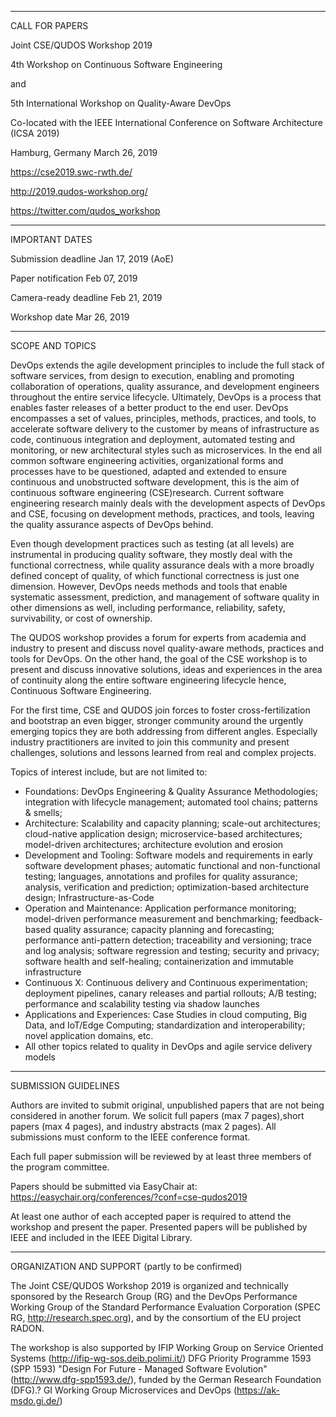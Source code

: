 ------------------------------------------------------------------------------------------
CALL FOR PAPERS

Joint CSE/QUDOS Workshop 2019

4th Workshop on Continuous Software Engineering 

and 

 5th International Workshop on Quality-Aware DevOps

Co-located with the
           IEEE International Conference on Software Architecture (ICSA 2019)

Hamburg, Germany
March 26, 2019

https://cse2019.swc-rwth.de/

http://2019.qudos-workshop.org/

https://twitter.com/qudos_workshop

------------------------------------------------------------------------------------------
IMPORTANT DATES

Submission deadline              Jan 17, 2019 (AoE)

Paper notification                    Feb 07, 2019

Camera-ready deadline                 Feb 21, 2019

Workshop date                         Mar 26, 2019

------------------------------------------------------------------------------------------

SCOPE AND TOPICS

DevOps extends the agile development principles to include the full stack of software services, from design to execution, enabling and promoting collaboration of operations, quality assurance, and development engineers throughout the entire service lifecycle. Ultimately, DevOps is a process that enables faster releases of a better product to the end user. DevOps encompasses a set of values, principles, methods, practices, and tools, to accelerate software delivery to the customer by means of infrastructure as code, continuous integration and deployment, automated testing and monitoring, or new architectural styles such as microservices. In the end all common software engineering activities, organizational forms and processes have to be questioned, adapted and extended to ensure continuous and unobstructed software development, this is the aim of continuous software engineering (CSE)research. Current software engineering research mainly deals with the development aspects of DevOps and CSE, focusing on development methods, practices, and tools, leaving the quality assurance aspects of DevOps behind.

Even though development practices such as testing (at all levels) are instrumental in producing quality software, they mostly deal with the functional correctness, while quality assurance deals with a more broadly defined concept of quality, of which functional correctness is just one dimension. However, DevOps needs methods and tools that enable systematic assessment, prediction, and management of software quality in other dimensions as well, including performance, reliability, safety, survivability, or cost of ownership.

The QUDOS workshop provides a forum for experts from academia and industry to present and discuss novel quality-aware methods, practices and tools for DevOps. On the other hand, the goal of the CSE workshop is to present and discuss innovative solutions, ideas and experiences in the area of continuity along the entire software engineering lifecycle hence, Continuous Software Engineering. 

For the first time, CSE and QUDOS join forces to foster cross-fertilization and bootstrap an even bigger, stronger community around the urgently emerging topics they are both addressing from different angles. Especially industry practitioners are invited to join this community and present challenges, solutions and lessons learned from real and complex projects.

Topics of interest include, but are not limited to:
 * Foundations: DevOps Engineering & Quality Assurance Methodologies; integration with lifecycle management; automated tool chains; patterns & smells;
 * Architecture: Scalability and capacity planning; scale-out architectures;
   cloud-native application design; microservice-based architectures; model-driven architectures; architecture evolution and erosion
 * Development and Tooling: Software models and requirements in early
   software development phases; automatic functional and non-functional testing; languages, annotations and profiles for quality assurance; analysis, verification and prediction; optimization-based architecture design; Infrastructure-as-Code
 * Operation and Maintenance: Application performance monitoring; model-driven
   performance measurement and benchmarking; feedback-based quality assurance; capacity planning and forecasting; performance anti-pattern detection; traceability and versioning; trace and log analysis; software regression and testing; security and privacy; software health and self-healing; containerization and immutable infrastructure
 * Continuous X: Continuous delivery and Continuous experimentation; deployment pipelines, canary releases and partial rollouts; A/B testing; performance and scalability testing via shadow launches
 * Applications and Experiences: Case Studies in cloud computing, Big Data, and IoT/Edge Computing; standardization and interoperability; novel application domains, etc.
 * All other topics related to quality in DevOps and agile service delivery models

------------------------------------------------------------------------------------------

SUBMISSION GUIDELINES

Authors are invited to submit original, unpublished papers that are not being considered in another forum.  We solicit full papers (max 7 pages),short papers (max 4 pages), and industry abstracts (max 2 pages). All submissions must conform to the IEEE conference format. 

Each full paper submission will be reviewed by at least three members of the program committee.

Papers should be submitted via EasyChair at:
https://easychair.org/conferences/?conf=cse-qudos2019

At least one author of each accepted paper is required to attend the workshop and present the paper. Presented papers will be published by IEEE and included in the IEEE Digital Library.

------------------------------------------------------------------------
ORGANIZATION AND SUPPORT (partly to be confirmed)

The Joint CSE/QUDOS Workshop 2019 is organized and technically sponsored by the Research Group (RG) and the DevOps Performance Working Group of the Standard Performance Evaluation Corporation (SPEC RG, http://research.spec.org), and by the consortium of the EU project RADON.

The workshop is also supported by 
IFIP Working Group on Service Oriented Systems (http://ifip-wg-sos.deib.polimi.it/) 
DFG Priority Programme 1593 (SPP 1593) "Design For Future - Managed Software
Evolution" (http://www.dfg-spp1593.de/), funded by the German Research
Foundation (DFG).?
GI Working Group Microservices and DevOps (https://ak-msdo.gi.de/)
